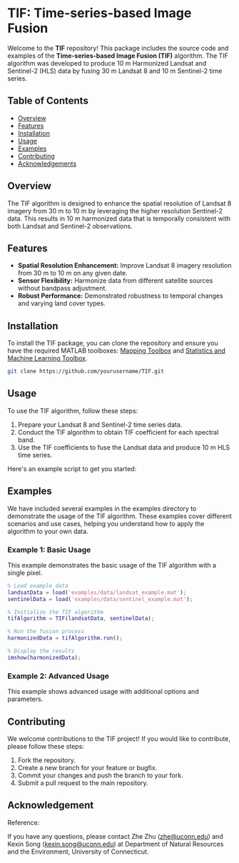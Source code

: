 # TIF: Time-series-based Image Fusion

Welcome to the **TIF** repository! This package includes the source code and examples of the **Time-series-based Image Fusion (TIF)** algorithm. The TIF algorithm was developed to produce 10 m Harmonized Landsat and Sentinel-2 (HLS) data by fusing 30 m Landsat 8 and 10 m Sentinel-2 time series.

## Table of Contents

- [Overview](#overview)
- [Features](#features)
- [Installation](#installation)
- [Usage](#usage)
- [Examples](#examples)
- [Contributing](#contributing)
- [Acknowledgements](#acknowledgements)

## Overview

The TIF algorithm is designed to enhance the spatial resolution of Landsat 8 imagery from 30 m to 10 m by leveraging the higher resolution Sentinel-2 data. This results in 10 m harmonized data that is temporally consistent with both Landsat and Sentinel-2 observations.

## Features

- **Spatial Resolution Enhancement:** Improve Landsat 8 imagery resolution from 30 m to 10 m on any given date.
- **Sensor Flexibility:** Harmonize data from different satellite sources without bandpass adjustment.
- **Robust Performance:** Demonstrated robustness to temporal changes and varying land cover types.

## Installation

To install the TIF package, you can clone the repository and ensure you have the required MATLAB toolboxes: [Mapping Toolbox](https://www.mathworks.com/products/mapping.html) and [Statistics and Machine Learning Toolbox](https://www.mathworks.com/products/statistics.html).


```bash
git clone https://github.com/yourusername/TIF.git
```

## Usage
To use the TIF algorithm, follow these steps:

1. Prepare your Landsat 8 and Sentinel-2 time series data.
2. Conduct the TIF algorithm to obtain TIF coefficient for each spectral band.
3. Use the TIF coefficients to fuse the Landsat data and produce 10 m HLS time series.

Here's an example script to get you started:

## Examples
We have included several examples in the examples directory to demonstrate the usage of the TIF algorithm. These examples cover different scenarios and use cases, helping you understand how to apply the algorithm to your own data.

### Example 1: Basic Usage 
This example demonstrates the basic usage of the TIF algorithm with a single pixel.
```matlab
% Load example data
landsatData = load('examples/data/landsat_example.mat');
sentinelData = load('examples/data/sentinel_example.mat');

% Initialize the TIF algorithm
tifAlgorithm = TIF(landsatData, sentinelData);

% Run the fusion process
harmonizedData = tifAlgorithm.run();

% Display the results
imshow(harmonizedData);
```


### Example 2: Advanced Usage
This example shows advanced usage with additional options and parameters.

## Contributing
We welcome contributions to the TIF project! If you would like to contribute, please follow these steps:

1. Fork the repository.
2. Create a new branch for your feature or bugfix.
3. Commit your changes and push the branch to your fork.
4. Submit a pull request to the main repository.

## Acknowledgement
Reference:


If you have any questions, please contact Zhe Zhu (zhe@uconn.edu) and Kexin Song (kexin.song@uconn.edu) at Department of Natural Resources and the Environment, University of Connecticut.



